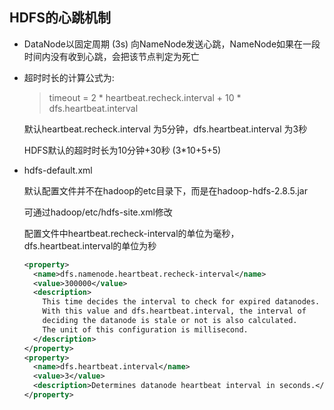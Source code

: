 ## **HDFS的心跳机制**

- DataNode以固定周期 (3s) 向NameNode发送心跳，NameNode如果在一段时间内没有收到心跳，会把该节点判定为死亡

- 超时时长的计算公式为: 

  > timeout = 2 * heartbeat.recheck.interval + 10 * dfs.heartbeat.interval

  默认heartbeat.recheck.interval 为5分钟，dfs.heartbeat.interval 为3秒

  HDFS默认的超时时长为10分钟+30秒 (3*10+5+5)

- hdfs-default.xml

  默认配置文件并不在hadoop的etc目录下，而是在hadoop-hdfs-2.8.5.jar

  可通过hadoop/etc/hdfs-site.xml修改

  配置文件中heartbeat.recheck-interval的单位为毫秒，dfs.heartbeat.interval的单位为秒
  
  ```xml
  <property>
    <name>dfs.namenode.heartbeat.recheck-interval</name>
    <value>300000</value>
    <description>
      This time decides the interval to check for expired datanodes.
      With this value and dfs.heartbeat.interval, the interval of
      deciding the datanode is stale or not is also calculated.
      The unit of this configuration is millisecond.
    </description>
  </property>
  <property>
    <name>dfs.heartbeat.interval</name>
    <value>3</value>
    <description>Determines datanode heartbeat interval in seconds.</description>
  </property>
  ```
  
  
